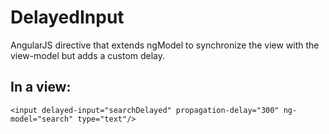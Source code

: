 # DelayedInput

AngularJS directive that extends ngModel to synchronize the view with the view-model but adds a custom delay.

## In a view:
```
<input delayed-input="searchDelayed" propagation-delay="300" ng-model="search" type="text"/>
```